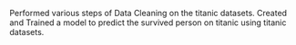 Performed various steps of Data Cleaning on the titanic datasets.
Created and Trained a model to predict the survived person on titanic using titanic datasets.
